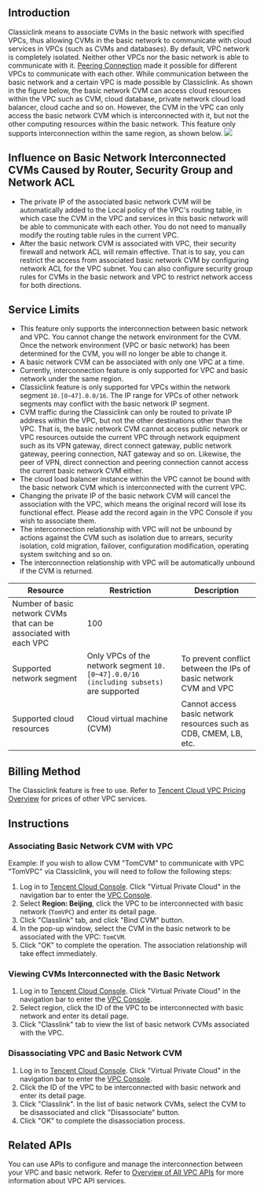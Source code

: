 ## Introduction
Classiclink means to associate CVMs in the basic network with specified VPCs, thus allowing CVMs in the basic network to communicate with cloud services in VPCs (such as CVMs and databases). By default, VPC network is completely isolated. Neither other VPCs nor the basic network is able to communicate with it. [Peering Connection](https://intl.cloud.tencent.com/doc/product/215/5000) made it possible for different VPCs to communicate with each other. While communication between the basic network and a certain VPC is made possible by Classiclink. As shown in the figure below, the basic network CVM can access cloud resources within the VPC such as CVM, cloud database, private network cloud load balancer, cloud cache and so on. However, the CVM in the VPC can only access the basic network CVM which is interconnected with it, but not the other computing resources within the basic network. This feature only supports interconnection within the same region, as shown below.
![](https://mc.qcloudimg.com/static/img/dfdbaa364ad46920f10053536fb6363f/VPC-Classiclink.png)

## Influence on Basic Network Interconnected CVMs Caused by Router, Security Group and Network ACL
- The private IP of the associated basic network CVM will be automatically added to the Local policy of the VPC's routing table, in which case the CVM in the VPC and services in this basic network will be able to communicate with each other. You do not need to manually modify the routing table rules in the current VPC. 
- After the basic network CVM is associated with VPC, their security firewall and network ACL will remain effective. That is to say, you can restrict the access from associated basic network CVM by configuring network ACL for the VPC subnet. You can also configure security group rules for CVMs in the basic network and VPC to restrict network access for both directions.

## Service Limits
- This feature only supports the interconnection between basic network and VPC. You cannot change the network environment for the CVM. Once the network environment (VPC or basic network) has been determined for the CVM, you will no longer be able to change it.
- A basic network CVM can be associated with only one VPC at a time.
- Currently, interconnection feature is only supported for VPC and basic network under the same region.
- Classiclink feature is only supported for VPCs within the network segment `10.[0~47].0.0/16`. The IP range for VPCs of other network segments may conflict with the basic network IP segment.
- CVM traffic during the Classiclink can only be routed to private IP address within the VPC, but not the other destinations other than the VPC. That is, the basic network CVM cannot access public network or VPC resources outside the current VPC through network equipment such as its VPN gateway, direct connect gateway, public network gateway, peering connection, NAT gateway and so on. Likewise, the peer of VPN, direct connection and peering connection cannot access the current basic network CVM either.
- The cloud load balancer instance within the VPC cannot be bound with the basic network CVM which is interconnected with the current VPC.
- Changing the private IP of the basic network CVM will cancel the association with the VPC, which means the original record will lose its functional effect. Please add the record again in the VPC Console if you wish to associate them.
- The interconnection relationship with VPC will not be unbound by actions against the CVM such as isolation due to arrears, security isolation, cold migration, failover, configuration modification, operating system switching and so on.
- The interconnection relationship with VPC will be automatically unbound if the CVM is returned.

| Resource | Restriction | Description |
|---------|---------| ---|
| Number of basic network CVMs that can be associated with each VPC | 100 | 　　|
| Supported network segment | Only VPCs of the network segment `10.[0~47].0.0/16 (including subsets)` are supported | To prevent conflict between the IPs of basic network CVM and VPC |
| Supported cloud resources | Cloud virtual machine (CVM) | Cannot access basic network resources such as CDB, CMEM, LB, etc. |

## Billing Method
The Classiclink feature is free to use. Refer to [Tencent Cloud VPC Pricing Overview](https://intl.cloud.tencent.com/doc/product/215/3079) for prices of other VPC services.

## Instructions
### Associating Basic Network CVM with VPC
Example:
If you wish to allow CVM "TomCVM" to communicate with VPC "TomVPC" via Classiclink, you will need to follow the following steps:
1) Log in to [Tencent Cloud Console](https://console.cloud.tencent.com/). Click "Virtual Private Cloud" in the navigation bar to enter the [VPC Console](https://console.cloud.tencent.com/vpc/vpc?rid=8).
2) Select **Region: Beijing**, click the VPC to be interconnected with basic network (`TomVPC`) and enter its detail page.
3) Click "Classlink" tab, and click "Bind CVM" button. 
4) In the pop-up window, select the CVM in the basic network to be associated with the VPC: `TomCVM`.
5) Click "OK" to complete the operation. The association relationship will take effect immediately.

### Viewing CVMs Interconnected with the Basic Network
1) Log in to [Tencent Cloud Console](https://console.cloud.tencent.com/). Click "Virtual Private Cloud" in the navigation bar to enter the [VPC Console](https://console.cloud.tencent.com/vpc/vpc?rid=8).
2) Select region, click the ID of the VPC to be interconnected with basic network and enter its detail page.
3) Click "Classlink" tab to view the list of basic network CVMs associated with the VPC.


### Disassociating VPC and Basic Network CVM
1) Log in to [Tencent Cloud Console](https://console.cloud.tencent.com/). Click "Virtual Private Cloud" in the navigation bar to enter the [VPC Console](https://console.cloud.tencent.com/vpc/vpc?rid=8).
2) Click the ID of the VPC to be interconnected with basic network and enter its detail page.
3) Click "Classlink". In the list of basic network CVMs, select the CVM to be disassociated and click "Disassociate" button.
4) Click "OK" to complete the disassociation process.

## Related APIs
You can use APIs to configure and manage the interconnection between your VPC and basic network. Refer to [Overview of All VPC APIs](https://intl.cloud.tencent.com/document/product/215/909) for more information about VPC API services.





